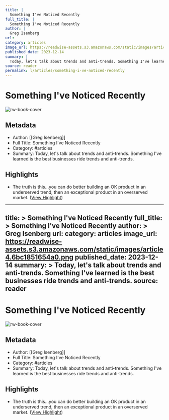 ```yaml
---
title: |
  Something I've Noticed Recently
full_title: |
  Something I've Noticed Recently
author: |
  Greg Isenberg
url: 
category: articles
image_url: https://readwise-assets.s3.amazonaws.com/static/images/article4.6bc1851654a0.png
published_date: 2023-12-14
summary: |
  Today, let's talk about trends and anti-trends. Something I've learned is the best businesses ride trends and anti-trends.
source: reader
permalink: l/articles/something-i-ve-noticed-recently
---
```

# Something I've Noticed Recently

![rw-book-cover](https://readwise-assets.s3.amazonaws.com/static/images/article4.6bc1851654a0.png)

## Metadata
- Author: [[Greg Isenberg]]
- Full Title: Something I've Noticed Recently
- Category: #articles
- Summary: Today, let's talk about trends and anti-trends. Something I've learned is the best businesses ride trends and anti-trends.

## Highlights
- The truth is this...you can do better building an OK product in an underserved trend, then an exceptional product in an overserved market. ([View Highlight](https://read.readwise.io/read/01hhy566t7kbnkh6hczbty93q9))


---
title: >
  Something I've Noticed Recently
full_title: >
  Something I've Noticed Recently
author: >
  Greg Isenberg
url: 
category: articles
image_url: https://readwise-assets.s3.amazonaws.com/static/images/article4.6bc1851654a0.png
published_date: 2023-12-14
summary: >
  Today, let's talk about trends and anti-trends. Something I've learned is the best businesses ride trends and anti-trends.
source: reader
---
# Something I've Noticed Recently

![rw-book-cover](https://readwise-assets.s3.amazonaws.com/static/images/article4.6bc1851654a0.png)

## Metadata
- Author: [[Greg Isenberg]]
- Full Title: Something I've Noticed Recently
- Category: #articles
- Summary: Today, let's talk about trends and anti-trends. Something I've learned is the best businesses ride trends and anti-trends.

## Highlights
- The truth is this...you can do better building an OK product in an underserved trend, then an exceptional product in an overserved market. ([View Highlight](https://read.readwise.io/read/01hhy566t7kbnkh6hczbty93q9))


